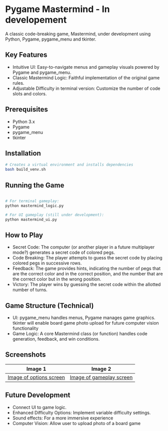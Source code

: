 # Pygame Mastermind - In developement
A classic code-breaking game, Mastermind, under development using Python, Pygame, pygame_menu and tkinter.

## Key Features
* Intuitive UI: Easy-to-navigate menus and gameplay visuals powered by Pygame and pygame_menu.
* Classic Mastermind Logic: Faithful implementation of the original game rules.
* Adjustable Difficulty in terminal version: Customize the number of code slots and colors.

## Prerequisites
* Python 3.x
* Pygame
* pygame_menu
* tkinter

## Installation
```Bash
# Creates a virtual environment and installs dependencies
bash build_venv.sh
```
## Running the Game

```Bash

# For terminal gameplay:
python mastermind_logic.py

# For UI gameplay (still under development):
python mastermind_ui.py

```
## How to Play
* Secret Code: The computer (or another player in a future multiplayer mode?) generates a secret code of colored pegs.
* Code Breaking: The player attempts to guess the secret code by placing colored pegs in successive rows.
* Feedback: The game provides hints, indicating the number of pegs that are the correct color and in the correct position, and the number that are the correct color but in the wrong position.
* Victory: The player wins by guessing the secret code within the allotted number of turns.

## Game Structure (Technical)
* UI: pygame_menu handles menus, Pygame manages game graphics. tkinter will enable board game photo upload for future computer vision functionality
* Game Logic: A core Mastermind class (or function) handles code generation, feedback, and win conditions.

## Screenshots 
| Image 1                               | Image 2                               |
| ------------------------------------- | ------------------------------------- |
| [Image of options screen](images/img1.jpg) | [Image of gameplay screen](images/img2.jpg) | 


## Future Development
* Connect UI to game logic.
* Enhanced Difficulty Options: Implement variable difficulty settings.
* Sound effects: For a more immersive experience
* Computer Vision: Allow user to upload photo of a board game
